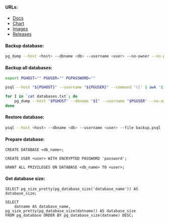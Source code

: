 #### URLs:
- [Docs](https://www.postgresql.org/docs/)
- [Chart](https://github.com/bitnami/charts/tree/main/bitnami/postgresql)
- [Images](https://hub.docker.com/r/bitnami/postgresql/tags)
- [Releases](https://www.postgresql.org/docs/release/)

#### Backup database:
```bash
pg_dump --host <host> --dbname <db> --username <user> --no-owner --no-privileges > backup.psql
```

#### Backup all databases:
```bash
export PGHOST="" PGUSER="" PGPASSWORD=""
```
```bash
psql --host "${PGHOST}" --username "${PGUSER}" --command '\l' | awk '$1~/^[a-z]/{print $1}' > databases.txt
```
```bash
for I in `cat databases.txt`; do
    pg_dump --host "$PGHOST" --dbname "$I" --username "$PGUSER" --no-owner --no-privileges > "$I".psql
done
```

#### Restore database:
```bash
psql --host <host> --dbname <db> --username <user> --file backup.psql
```

#### Prepare database:
```
CREATE DATABASE <db_name>;
```
```
CREATE USER <user> WITH ENCRYPTED PASSWORD 'password';
```
```
GRANT ALL PRIVILEGES ON DATABASE <db_name> TO <user>;
```

#### Get database size:
```
SELECT pg_size_pretty(pg_database_size('database_name')) AS database_size;
```
```
SELECT
    datname AS database_name, pg_size_pretty(pg_database_size(datname)) AS database_size
FROM pg_database ORDER BY pg_database_size(datname) DESC;
```
